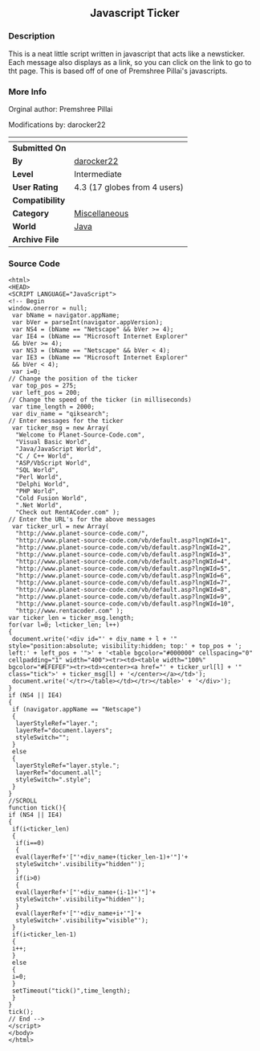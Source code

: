 ﻿<div align="center">

## Javascript Ticker


</div>

### Description

This is a neat little script written in javascript that acts like a newsticker. Each message also displays as a link, so you can click on the link to go to tht page. This is based off of one of Premshree Pillai's javascripts.
 
### More Info
 
Orginal author: Premshree Pillai

Modifications by: darocker22


<span>             |<span>
---                |---
**Submitted On**   |
**By**             |[darocker22](https://github.com/Planet-Source-Code/PSCIndex/blob/master/ByAuthor/darocker22.md)
**Level**          |Intermediate
**User Rating**    |4.3 (17 globes from 4 users)
**Compatibility**  |
**Category**       |[Miscellaneous](https://github.com/Planet-Source-Code/PSCIndex/blob/master/ByCategory/miscellaneous__2-57.md)
**World**          |[Java](https://github.com/Planet-Source-Code/PSCIndex/blob/master/ByWorld/java.md)
**Archive File**   |[](https://github.com/Planet-Source-Code/darocker22-javascript-ticker__2-2658/archive/master.zip)





### Source Code

```
<html>
<HEAD>
<SCRIPT LANGUAGE="JavaScript">
<!-- Begin
window.onerror = null;
 var bName = navigator.appName;
 var bVer = parseInt(navigator.appVersion);
 var NS4 = (bName == "Netscape" && bVer >= 4);
 var IE4 = (bName == "Microsoft Internet Explorer"
 && bVer >= 4);
 var NS3 = (bName == "Netscape" && bVer < 4);
 var IE3 = (bName == "Microsoft Internet Explorer"
 && bVer < 4);
 var i=0;
// Change the position of the ticker
 var top_pos = 275;
 var left_pos = 200;
// Change the speed of the ticker (in milliseconds)
 var time_length = 2000;
 var div_name = "qiksearch";
// Enter messages for the ticker
 var ticker_msg = new Array(
  "Welcome to Planet-Source-Code.com",
  "Visual Basic World",
  "Java/JavaScript World",
  "C / C++ World",
  "ASP/VbScript World",
  "SQL World",
  "Perl World",
  "Delphi World",
  "PHP World",
  "Cold Fusion World",
  ".Net World",
  "Check out RentACoder.com" );
// Enter the URL's for the above messages
 var ticker_url = new Array(
  "http://www.planet-source-code.com/",
  "http://www.planet-source-code.com/vb/default.asp?lngWId=1",
  "http://www.planet-source-code.com/vb/default.asp?lngWId=2",
  "http://www.planet-source-code.com/vb/default.asp?lngWId=3",
  "http://www.planet-source-code.com/vb/default.asp?lngWId=4",
  "http://www.planet-source-code.com/vb/default.asp?lngWId=5",
  "http://www.planet-source-code.com/vb/default.asp?lngWId=6",
  "http://www.planet-source-code.com/vb/default.asp?lngWId=7",
  "http://www.planet-source-code.com/vb/default.asp?lngWId=8",
  "http://www.planet-source-code.com/vb/default.asp?lngWId=9",
  "http://www.planet-source-code.com/vb/default.asp?lngWId=10",
  "http://www.rentacoder.com" );
var ticker_len = ticker_msg.length;
for(var l=0; l<ticker_len; l++)
{
 document.write('<div id="' + div_name + l + '" style="position:absolute; visibility:hidden; top:' + top_pos + '; left:' + left_pos + '">' + '<table bgcolor="#000000" cellspacing="0" cellpadding="1" width="400"><tr><td><table width="100%" bgcolor="#EFEFEF"><tr><td><center><a href="' + ticker_url[l] + '" class="tick">' + ticker_msg[l] + '</center></a></td>');
 document.write('</tr></table></td></tr></table>' + '</div>');
}
if (NS4 || IE4)
{
 if (navigator.appName == "Netscape")
 {
  layerStyleRef="layer.";
  layerRef="document.layers";
  styleSwitch="";
 }
 else
 {
  layerStyleRef="layer.style.";
  layerRef="document.all";
  styleSwitch=".style";
 }
}
//SCROLL
function tick(){
if (NS4 || IE4)
{
 if(i<ticker_len)
 {
  if(i==0)
  {
  eval(layerRef+'["'+div_name+(ticker_len-1)+'"]'+
  styleSwitch+'.visibility="hidden"');
  }
  if(i>0)
  {
  eval(layerRef+'["'+div_name+(i-1)+'"]'+
  styleSwitch+'.visibility="hidden"');
  }
  eval(layerRef+'["'+div_name+i+'"]'+
  styleSwitch+'.visibility="visible"');
 }
 if(i<ticker_len-1)
 {
 i++;
 }
 else
 {
 i=0;
 }
 setTimeout("tick()",time_length);
 }
}
tick();
// End -->
</script>
</body>
</html>
```

